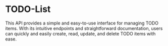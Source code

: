 # TODO-List
This API provides a simple and easy-to-use interface for managing TODO items. With its intuitive endpoints and straightforward documentation, users can quickly and easily create, read, update, and delete TODO items with ease. 
